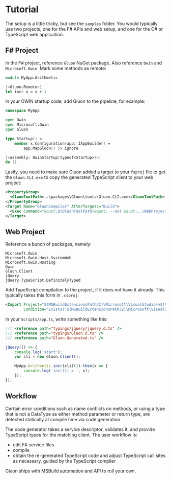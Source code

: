 # Tutorial

The setup is a little tricky, but see the `samples` folder. You would
typically use two projects, one for the F# APIs and web setup, and one
for the C# or TypeScript web application.

## F# Project

In the F# project, reference `Gluon` NuGet package. Also reference
`Owin` and `Microsoft.Owin`. Mark some methods as remote:

```fsharp
module MyApp.Arithmetic

[<Gluon.Remote>]
let incr x = x + 1
```

In your OWIN startup code, add Gluon to the pipeline, for example:

```fsharp
namespace MyApp

open Owin
open Microsoft.Owin
open Gluon

type Startup() =
    member x.Configuration(app: IAppBuilder) =
        app.MapGluon() |> ignore

[<assembly: OwinStartup(typeof<Startup>)>]
do ()
```

Lastly, you need to make sure Gluon added a target to your `fsproj` file to get the `Gluon.CLI.exe` to copy the generated TypeScript client to your web project:

```xml
<PropertyGroup>
  <GluonToolPath>..\packages\Gluon\tools\Gluon.CLI.exe</GluonToolPath>
</PropertyGroup>
<Target Name="GluonCompiler" AfterTargets="Build">
  <Exec Command="&quot;$(GluonToolPath)&quot; --out &quot;..\WebProject\Scripts\$(Name).ts&quot; --reflect &quot;$(TargetPath)&quot;" ContinueOnError="false" WorkingDirectory="$(MSBuildThisFileDirectory)" />
</Target>
```

## Web Project

Reference a bunch of packages, namely:

    Microsoft.Owin
    Microsoft.Owin.Host.SystemWeb
    Microsoft.Owin.Hosting
    Owin
    Gluon.Client
    jQuery
    jQuery.TypeScript.DefinitelyTyped

Add TypeScript compilation to the project, if it does not have it
already.  This typically takes this form in `.csproj`:

```xml
<Import Project="$(MSBuildExtensionsPath32)\Microsoft\VisualStudio\v$(VisualStudioVersion)\TypeScript\Microsoft.TypeScript.targets"
        Condition="Exists('$(MSBuildExtensionsPath32)\Microsoft\VisualStudio\v$(VisualStudioVersion)\TypeScript\Microsoft.TypeScript.targets')" />
```

In your `Scripts/app.ts`, write something like this:

```typescript
/// <reference path="typings/jquery/jquery.d.ts" />
/// <reference path="typings/Gluon.d.ts" />
/// <reference path="Gluon.Generated.ts" />

jQuery(() => {
    console.log('start');
    var cli = new Gluon.Client();

    MyApp.Arithmetic.incr(cli)(1).then(x => {
        console.log('incr(1) = ', x);
    });
});
```

## Workflow

Certain error conditions such as name conflicts on methods, or using a
type that is not a DataType as either method parameter or return type,
are detected statically at compile time via code generation.

The code generator takes a service descriptor, validates it, and
provide TypeScript types for the matching client.  The user workflow is:

* edit F# service files
* compile
* obtain the re-generated TypeScript code and adjust TypeScript call
  sites as necessary, guided by the TypeScript compiler

Gluon ships with MSBuild automation and API to roll your own.

